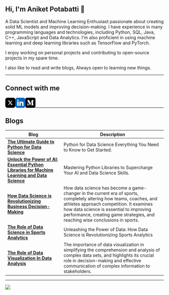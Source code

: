 ## Hi, I'm Aniket Potabatti 👋

A Data Scientist and Machine Learning Enthusiast passionate about creating solid ML models and improving decision-making. I have experience in many programming languages and technologies, including Python, SQL, Java, C++, JavaScript and Data Analytics. I'm also proficient in using machine learning and deep learning libraries such as TensorFlow and PyTorch.

I enjoy working on personal projects and contributing to open-source projects in my spare time.

I also like to read and write blogs, Always open to learning new things.

<!--
---

## Skills 

* Python
* java
* C
* C++
* JavsScript
* Git
* Version control
* SQL
* Machine learning
* Deep learning
* Data science
* Data visualization


* Data analysis
-->
---
## Connect with me

<a href="https://twitter.com/AniketPotabatti"><img align="left" src="x-social-media-logo-icon.png" width="32px"></a>
<a href="https://www.linkedin.com/in/aniket-potabatti"><img align="left" src="linkedin-app-icon.png" width="32px"></a>
<a href="https://medium.com/@Aniket01"><img align="left" src="medium_icon_130878.svg" width="32px"></a>
<br>

---

## Blogs

| Blog | Description |
|------|-------------| 
| [**The Ultimate Guide to Python for Data Science**](https://medium.com/@Aniket01/the-ultimate-guide-to-python-for-data-science-c35898e02592) | Python for Data Science Everything You Need to Know to Get Started.
| [**Unlock the Power of AI: Essential Python Libraries for Machine Learning and Data Science**](https://medium.com/@Aniket01/unlock-the-power-of-ai-essential-python-libraries-for-machine-learning-and-data-science-d219e7721a11) | Mastering Python Libraries to Supercharge Your AI and Data Science Skills.
| [**How Data Science is Revolutionizing Business Decision-Making**](https://medium.com/@Aniket01/the-role-of-data-science-and-business-decision-making-14273251f735) | How data science has become a game-changer in the current era of sports, completely altering how teams, coaches, and athletes approach competition. It examines how data science is essential to improving performance, creating game strategies, and reaching wise conclusions in sports.
| [**The Role of Data Science in Sports Analytics**](https://medium.com/@Aniket01/the-role-of-data-science-in-sports-analytics-e92d07fe2b8e) | Unleashing the Power of Data: How Data Science is Revolutionizing Sports Analytics
| [**The Role of Data Visualization In Data Analysis**](https://medium.com/@Aniket01/the-role-of-data-visualization-in-data-analysis-42b025594dc0) | The importance of data visualization in simplifying the comprehension and analysis of complex data sets, and highlights its crucial role in decision-making and effective communication of complex information to stakeholders.


--- 
![](https://komarev.com/ghpvc/?username=aniketpotabatti&label=PROFILE+VIEWS)
